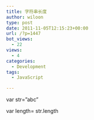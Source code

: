 ```yaml
---
title: 字符串长度
author: wiloon
type: post
date: 2011-11-05T12:15:23+00:00
url: /?p=1447
bot_views:
  - 22
views:
  - 4
categories:
  - Development
tags:
  - JavaScript

---
```

var str=&#8221;abc&#8221;

var length= str.length